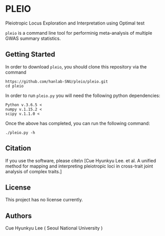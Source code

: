 # PLEIO 
Pleiotropic Locus Exploration and Interpretation using Optimal test

`pleio` is a command line tool for performinig meta-analysis of multiple GWAS summary statistics. 

## Getting Started

In order to download `pleio`, you should clone this repository via the command
```
https://github.com/hanlab-SNU/pleio/pleio.git
cd pleio
```

In order to run `pleio.py` you will need the following python dependencies:
```
Python v.3.6.5 <
numpy v.1.15.2 <
scipy v.1.1.0 <
```

Once the above has completed, you can run the following command:

```
./pleio.py -h
```

## Citation

If you use the software, please cite\n
[Cue Hyunkyu Lee. et al. A unified method for mapping and interpreting pleiotropic loci in cross-trait joint analysis of complex traits.]

## License 

This project has no license currently.

## Authors

Cue Hyunkyu Lee ( Seoul National University )
